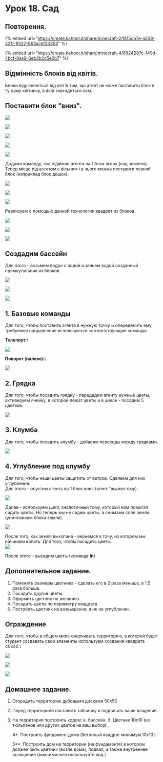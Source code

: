 # Урок 18. Сад

## Повторення.

{% embed url="https://create.kahoot.it/share/minecraft-2/f415da7e-a208-421f-9522-863acef24353" %}

{% embed url="https://create.kahoot.it/share/minecraft-4/8924287c-149d-4bcf-8aa9-6eb2b2d5e2b7" %}

## Відмінність блоків від квітів.

Блоки відрізняються від квітів тим, що агент не може поставити блок в ту саму клітинку, в якій знаходиться сам.

## Поставити блок "вниз".

![](../../.gitbook/assets/put.jpg)

![](<../../.gitbook/assets/Minecraft Education Edition1 (1).jpg>)

![](<../../.gitbook/assets/Minecraft Education Edition2 (1).jpg>)

![](<../../.gitbook/assets/Minecraft Education Edition3 (1).jpg>)

![](../../.gitbook/assets/error.gif)

Додамо команду, яка підіймає агента на 1 блок вгору (над землею).  Тепер місце під агентом є вільним і в нього можна поставити певний блок (наприклад блок дошок).&#x20;

![](<../../.gitbook/assets/Minecraft Education Edition4 (1).jpg>)

![](<../../.gitbook/assets/Minecraft Education Edition5 (1).jpg>)

![](../../.gitbook/assets/put.gif)

Реализуем с помощью данной технологии квадрат из блоков.&#x20;

![](<../../.gitbook/assets/Minecraft Education Edition6 (1).jpg>)

![](<../../.gitbook/assets/Minecraft Education Edition7 (1).jpg>)

![](../../.gitbook/assets/q.gif)

## Создадим бассейн

Для этого - возьмем ведро с водой и зальем водой созданный прямоугольник из блоков

![](<../../.gitbook/assets/Minecraft Education Edition8 (3) (1).jpg>)

![](<../../.gitbook/assets/Minecraft Education Edition9 (2) (1).jpg>)

![](../../.gitbook/assets/pull.gif)

## 1. Базовые команды

Для того, чтобы поставить агента в нужную точку и опеределить ему требуемое направление используются соответствующие команды:

**Телепорт:**\


![](<../../.gitbook/assets/teleport (1) (1).jpg>)

**Поворот (налево):**\


![](<../../.gitbook/assets/left (1) (1) (1) (1).jpg>)

## 2. Грядка

Для того, чтобы посадить грядку - передадим агенту нужные цветы, активируем ячейку, в которой лежат цветы и в цикле - посадим 5 цветков.

![](../../.gitbook/assets/line.jpg)

## 3. Клумба

Для того, чтобы посадить клумбу - добавим переходы между грядками.

![](../../.gitbook/assets/ln.jpg)

## 4. Углубление под клумбу

Для того, чтобы наши цветы защитить от ветров. Сделаем для них углубление.\
Для этого - опустим агента на 1 блок вниз (агент "выроет яму).

![](../../.gitbook/assets/u.jpg)

Далее - используем цикл, аналогичный тому, который нам помогал садить цветы. Но теперь мы не садим цветы, а снимаем слой земли (уничтожаем блоки земли).

![](../../.gitbook/assets/ug.jpg)

После того, как земля выкопана - вернемся в точу, из котором мы начинали капать. Для того, чтобы посадить цветы.\
![](../../.gitbook/assets/b.jpg)

После этого - высадим цветы (команда **ln**)

## Дополнительное задание.

1. Поменять размеры цветника - сделать его в 2 раза меньше, в 1,5 раза больше.
2. Посадить другие цветы.
3. Оформить цветник по желанию.
4. Посадить цветы по периметру квадрата.
5. Построить цветник на возвышении, а не на углублении.

## Ограждение

Для того, чтобы в общем мире очерчивать территорию, в которой будет студент создавать свои элементы используем создание квадрата 40х40.\


![](<../../.gitbook/assets/Minecraft Education Edition10 (1).jpg>)

![](<../../.gitbook/assets/Minecraft Education Edition11 (1).jpg>)

![](../../.gitbook/assets/area.gif)

## Домашнее задание.

1. Огородить территорию дубовыми досками 50х50
2. Перед территорией поставить табличку и подписать ваше владение.
3.  На территории построить кодом: а. бассейн. б. Цветник 10х10 (из тюльпанов или других цветов на ваш выбор). &#x20;

    4\*. Построить фундамент дома (бетонный квадрат минимум 10х10). &#x20;

    5\*\*. Построить дом на территории (на фундаменте) в котором должен быть цветник (возле дома), подвал, а также внутреннее оснащение (максимально используйте код.) &#x20;
